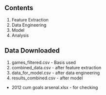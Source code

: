 ## Contents ##

1. Feature Extraction
2. Data Engineering
3. Model
4. Analysis

## Data Downloaded ##

1. games_filtered.csv - Basis used
2. combined_data.csv - after feature extraction
3. data_for_model.csv - after data engineering
4. results_combined.csv - after model

- 2012 cum goals arsenal.xlsx - for checking
